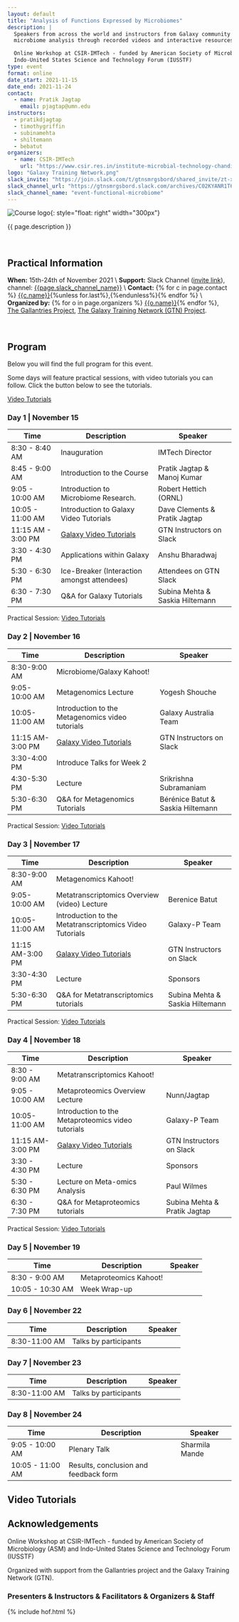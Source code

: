```yaml
---
layout: default
title: "Analysis of Functions Expressed by Microbiomes"
description: |
  Speakers from across the world and instructors from Galaxy community will teach online courses on
  microbiome analysis through recorded videos and interactive resources.

  Online Workshop at CSIR-IMTech - funded by American Society of Microbiology (ASM) and
  Indo-United States Science and Technology Forum (IUSSTF)
type: event
format: online
date_start: 2021-11-15
date_end: 2021-11-24
contact:
  - name: Pratik Jagtap
    email: pjagtap@umn.edu
instructors:
  - pratikdjagtap
  - timothygriffin
  - subinamehta
  - shiltemann
  - bebatut
organizers:
  - name: CSIR-IMTech
    url: "https://www.csir.res.in/institute-microbial-technology-chandigarh"
logo: "Galaxy Training Network.png"
slack_invite: "https://join.slack.com/t/gtnsmrgsbord/shared_invite/zt-x7vinbs1-BA~Kht6N86JBhDq0uTIVdQ"
slack_channel_url: "https://gtnsmrgsbord.slack.com/archives/C02KYANR1T6"
slack_channel_name: "event-functional-microbiome"
---
```


![Course logo]({{site.baseurl}}{{site.logo_dir}}/{{page.logo}}){: style="float: right" width="300px"}

{{ page.description }}

<br>

## Practical Information

**When:** 15th-24th of November 2021 \\
**Support:** Slack Channel  ([invite link]({{page.slack_invite}})), channel: [{{page.slack_channel_name}}]({{page.slack_channel_url}})  \\
**Contact:** {% for c in page.contact %} [{{c.name}}](mailto:{{c.email}}){%unless for.last%},{%endunless%}{% endfor %} \\
**Organized by:** {% for o in page.organizers %} [{{o.name}}]({{o.url}}){% endfor %}, [The Gallantries Project](https://gallantries.github.io), [The Galaxy Training Network (GTN) Project](https://training.galaxyproject.org/training-material/hall-of-fame).

<br>


## Program

Below you will find the full program for this event.

Some days will feature practical sessions, with video tutorials you can follow. Click the button below to see the tutorials.

<a href="program.html" class="btn btn-warning btn-lg">Video Tutorials</a>

### Day 1 | November 15

| Time            | Description                                      | Speaker                           |
|-----------------|--------------------------------------------------|-----------------------------------|
| 8:30 - 8:40 AM  | Inauguration                                     | IMTech Director                   |
| 8:45 - 9:00 AM  | Introduction to the Course                       | Pratik Jagtap & Manoj Kumar       |
| 9:05 - 10:00 AM | Introduction to Microbiome Research.             | Robert Hettich (ORNL)             |
| 10:05 - 11:00 AM | Introduction to Galaxy Video Tutorials          | Dave Clements & Pratik Jagtap     |
| 11:15 AM - 3:00 PM |  [Galaxy Video Tutorials](program.html)       | GTN Instructors on Slack          |
| 3:30 - 4:30 PM | Applications within Galaxy                        | Anshu Bharadwaj                   |
| 5:30 - 6:30 PM | Ice-Breaker (Interaction amongst attendees)       | Attendees on GTN Slack            |
| 6:30 - 7:30 PM | Q&A for Galaxy Tutorials                          | Subina Mehta & Saskia Hiltemann   |

Practical Session: <a href="program.html" class="btn btn-warning btn-lg">Video Tutorials</a>

### Day 2 | November 16

| Time            | Description                                      | Speaker                           |
|-----------------|--------------------------------------------------|-----------------------------------|
| 8:30-9:00 AM    | Microbiome/Galaxy Kahoot!                        |                                   |
| 9:05-10:00 AM   | Metagenomics Lecture                             | Yogesh Shouche                    |
| 10:05-11:00 AM  | Introduction to the Metagenomics video tutorials | Galaxy Australia Team             |
| 11:15 AM-3:00 PM|  [Galaxy Video Tutorials](program.html)          | GTN Instructors on Slack          |
| 3:30-4:00 PM    | Introduce Talks for Week 2                       |                                   |
| 4:30-5:30 PM    | Lecture                                          | Srikrishna Subramaniam            |
| 5:30-6:30 PM    | Q&A for Metagenomics Tutorials                   | Bérénice Batut & Saskia Hiltemann |


Practical Session: <a href="program.html" class="btn btn-warning btn-lg">Video Tutorials</a>

### Day 3 | November 17

| Time            | Description                                      | Speaker                           |
|-----------------|--------------------------------------------------|-----------------------------------|
| 8:30-9:00 AM    | Metagenomics Kahoot!                             |                                   |
| 9:05-10:00 AM   | Metatranscriptomics Overview (video) Lecture     | Berenice Batut                    |
| 10:05-11:00 AM  | Introduction to the Metatranscriptomics Video Tutorials | Galaxy-P Team              |
| 11:15 AM-3:00 PM| [Galaxy Video Tutorials](program.html)           | GTN Instructors on Slack          |
| 3:30-4:30 PM    | Lecture                                          | Sponsors                          |
| 5:30-6:30 PM    | Q&A for Metatranscriptomics tutorials            | Subina Mehta & Saskia Hiltemann   |


Practical Session: <a href="program.html" class="btn btn-warning btn-lg">Video Tutorials</a>


### Day 4 | November 18

| Time            | Description                                      | Speaker                           |
|-----------------|--------------------------------------------------|-----------------------------------|
| 8:30 - 9:00 AM  | Metatranscriptomics Kahoot!                      |                                   |
| 9:05 - 10:00 AM | Metaproteomics Overview Lecture                  |  Nunn/Jagtap                      |
| 10:05-11:00 AM  | Introduction to the Metaproteomics video tutorials | Galaxy-P Team                   |
| 11:15 AM-3:00 PM| [Galaxy Video Tutorials](program.html)                           | GTN Instructors on Slack          |
| 3:30 - 4:30 PM  | Lecture                                          | Sponsors                          |
| 5:30 - 6:30 PM  | Lecture on Meta-omics Analysis                   | Paul Wilmes                       |
| 6:30 - 7:30 PM  | Q&A for Metaproteomics tutorials                 | Subina Mehta & Pratik Jagtap      |


Practical Session: <a href="program.html" class="btn btn-warning btn-lg">Video Tutorials</a>


### Day 5 | November 19

| Time            | Description                                      | Speaker                           |
|-----------------|--------------------------------------------------|-----------------------------------|
| 8:30 - 9:00 AM  |  Metaproteomics Kahoot!                          |                                   |
| 10:05 - 10:30 AM|  Week Wrap-up                                    |                                   |



### Day 6 | November 22

| Time            | Description                                      | Speaker                           |
|-----------------|--------------------------------------------------|-----------------------------------|
| 8:30-11:00 AM   |  Talks by participants                           |                                   |

### Day 7 | November 23

| Time            | Description                                      | Speaker                           |
|-----------------|--------------------------------------------------|-----------------------------------|
| 8:30-11:00 AM   |  Talks by participants                           |                                   |


### Day 8 | November 24

| Time            | Description                                      | Speaker                           |
|-----------------|--------------------------------------------------|-----------------------------------|
| 9:05 - 10:00 AM | Plenary Talk                                     | Sharmila Mande                    |
| 10:05 - 11:00 AM| Results, conclusion and feedback form            |                                   |


## Video Tutorials

## Acknowledgements

Online Workshop at CSIR-IMTech - funded by American Society of Microbiology (ASM) and Indo-United States Science and Technology Forum (IUSSTF)

Organized with support from the Gallantries project and the Galaxy Training Network (GTN).

### Presenters & Instructors & Facilitators & Organizers & Staff

{% include hof.html %}


